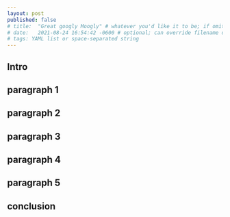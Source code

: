 ```yaml
---
layout: post
published: false
# title:  "Great googly Moogly" # whatever you'd like it to be; if omitted will default to file name title
# date:   2021-08-24 16:54:42 -0600 # optional; can override filename date to re-order articles; but it must contain all those different parts; -0600 is MST
# tags: YAML list or space-separated string
---
```


## Intro


## paragraph 1

## paragraph 2

## paragraph 3

## paragraph 4

## paragraph 5

## conclusion
